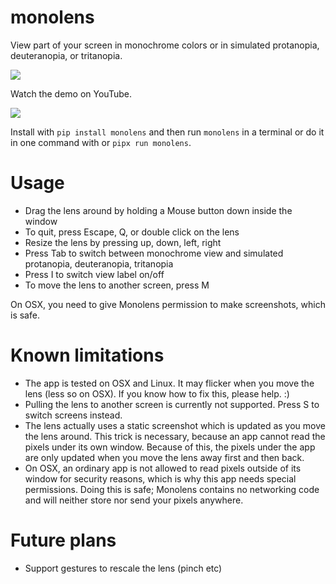 # monolens

<!-- description begin -->
View part of your screen in monochrome colors or in simulated protanopia, deuteranopia, or tritanopia.
<!-- description end -->

[<img src="https://img.shields.io/pypi/v/monolens.svg">](https://pypi.org/project/monolens)

Watch the demo on YouTube.

[<img src="https://img.youtube.com/vi/f8FRBlSoqWQ/0.jpg">](https://youtu.be/f8FRBlSoqWQ)

Install with `pip install monolens` and then run `monolens` in a terminal or do it in one
command with or `pipx run monolens`.

# Usage

<!-- usage begin -->
- Drag the lens around by holding a Mouse button down inside the window
- To quit, press Escape, Q, or double click on the lens
- Resize the lens by pressing up, down, left, right
- Press Tab to switch between monochrome view and simulated protanopia, deuteranopia, tritanopia
- Press I to switch view label on/off
- To move the lens to another screen, press M

On OSX, you need to give Monolens permission to make screenshots, which is safe.
<!-- usage end -->

# Known limitations

- The app is tested on OSX and Linux. It may flicker when you move the lens (less so on
  OSX). If you know how to fix this, please help. :)
- Pulling the lens to another screen is currently not supported. Press S to switch screens
  instead.
- The lens actually uses a static screenshot which is updated as you move the lens around.
  This trick is necessary, because an app cannot read the pixels under its own window.
  Because of this, the pixels under the app are only updated when you move the lens away
  first and then back.
- On OSX, an ordinary app is not allowed to read pixels outside of its window for security
  reasons, which is why this app needs special permissions. Doing this is safe; Monolens
  contains no networking code and will neither store nor send your pixels anywhere.

# Future plans

- Support gestures to rescale the lens (pinch etc)

